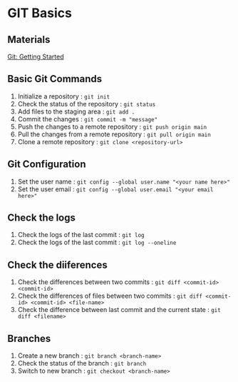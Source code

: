 # GIT Basics  

## Materials
[Git: Getting Started](https://git-scm.com/book/en/v2/Getting-Started-Installing-Git)
## Basic Git Commands
1. Initialize a repository : `git init`
1. Check the status of the repository : `git status`
1. Add files to the staging area : `git add .`
1. Commit the changes : `git commit -m "message"`
1. Push the changes to a remote repository : `git push origin main`
1. Pull the changes from a remote repository : `git pull origin main`
1. Clone a remote repository : `git clone <repository-url>`

## Git Configuration
1. Set the user name : `git config --global user.name "<your name here>"`
1. Set the user email : `git config --global user.email "<your email here>"`

## Check the logs
1. Check the logs of the last commit : `git log`
1. Check the logs of the last commit : `git log --oneline`

## Check the diiferences
1. Check the differences between two commits : `git diff <commit-id> <commit-id>`
1. Check the differences of files between two commits : `git diff <commit-id> <commit-id> <file-name>`
1. Check the difference between last commit and the current state : `git diff <filename>`

## Branches
1. Create a new branch : `git branch <branch-name>`
1. Check the status of the branch : `git branch`
1. Switch to new branch : `git checkout <branch-name>`

